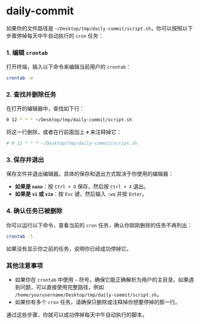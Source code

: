 # daily-commit

如果你的文件路径是 `~/Desktop/tmp/daily-commit/script.sh`，你可以按照以下步骤停掉每天中午自动执行的 `cron` 任务：

### 1. 编辑 `crontab`

打开终端，输入以下命令来编辑当前用户的 `crontab`：

```bash
crontab -e
```

### 2. 查找并删除任务

在打开的编辑器中，查找如下行：

```bash
0 12 * * * ~/Desktop/tmp/daily-commit/script.sh
```

将这一行删除，或者在行前面加上 `#` 来注释掉它：

```bash
# 0 12 * * * ~/Desktop/tmp/daily-commit/script.sh
```

### 3. 保存并退出

保存文件并退出编辑器。具体的保存和退出方式取决于你使用的编辑器：

- **如果是 `nano`**：按 `Ctrl + O` 保存，然后按 `Ctrl + X` 退出。
- **如果是 `vi` 或 `vim`**：按 `Esc` 键，然后输入 `:wq` 并按 `Enter`。

### 4. 确认任务已被删除

你可以运行以下命令，查看当前的 `cron` 任务，确认你刚刚删除的任务不再列出：

```bash
crontab -l
```

如果没有显示你之前的任务，说明你已经成功停掉它。

### 其他注意事项

- 如果你在 `crontab` 中使用 `~` 符号，确保它能正确解析为用户的主目录。如果遇到问题，可以直接使用完整路径，例如 `/home/yourusername/Desktop/tmp/daily-commit/script.sh`。
- 如果你有多个 `cron` 任务，请确保只删除或注释掉你想要停掉的那一行。

通过这些步骤，你就可以成功停掉每天中午自动执行的脚本。